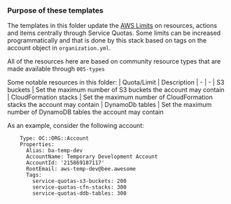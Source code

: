 ### Purpose of these templates
The templates in this folder update the [AWS Limits](https://docs.aws.amazon.com/general/latest/gr/aws_service_limits.html) on resources, actions and items centrally through Service Quotas. Some limits can be increased programmatically and that is done by this stack based on tags on the account object in `organization.yml`.

All of the resources here are based on community resource types that are made available through `005-types`

Some notable resources in this folder:
| Quota/Limit | Description
| - | -
| S3 buckets | Set the maximum number of S3 buckets the account may contain
| CloudFormation stacks | Set the maximum number of CloudFormation stacks the account may contain
| DynamoDb tables | Set the maximum number of DynamoDB tables the account may contain

As an example, consider the following account:

```  TempDevAccount:
    Type: OC::ORG::Account
    Properties:
      Alias: ba-temp-dev 
      AccountName: Temporary Development Account
      AccountId: '215869187117'
      RootEmail: aws-temp-dev@bee.awesome 
      Tags:
        service-quotas-s3-buckets: 200
        service-quotas-cfn-stacks: 300
        service-quotas-ddb-tables: 300
```
